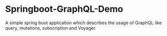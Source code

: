 # Springboot-GraphQL-Demo
A simple spring boot application which describes the usage of GraphQL like query, mutations, subscription and Voyager.
